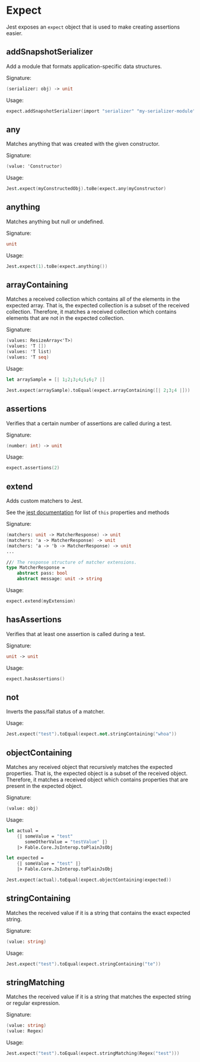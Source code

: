 # Expect

Jest exposes an `expect` object that is used to make 
creating assertions easier.

## addSnapshotSerializer

Add a module that formats application-specific data structures.

Signature:
```fsharp
(serializer: obj) -> unit
```

Usage:
```fsharp
expect.addSnapshotSerializer(import "serializer" "my-serializer-module")
```

## any

Matches anything that was created with the given constructor.

Signature:
```fsharp
(value: 'Constructor)
```

Usage:
```fsharp
Jest.expect(myConstructedObj).toBe(expect.any(myConstructor)
```

## anything

Matches anything but null or undefined.

Signature:
```fsharp
unit
```

Usage:
```fsharp
Jest.expect(1).toBe(expect.anything())
```

## arrayContaining

Matches a received collection which contains all of the elements 
in the expected array. That is, the expected collection is a 
subset of the received collection. Therefore, it matches a 
received collection which contains elements that are not in the 
expected collection.

Signature:
```fsharp
(values: ResizeArray<'T>)
(values: 'T [])
(values: 'T list)
(values: 'T seq)
```

Usage:
```fsharp
let arraySample = [| 1;2;3;4;5;6;7 |] 

Jest.expect(arraySample).toEqual(expect.arrayContaining([| 2;3;4 |]))
```

## assertions

Verifies that a certain number of assertions are called 
during a test.

Signature:
```fsharp
(number: int) -> unit
```

Usage:
```fsharp
expect.assertions(2)
```

## extend

Adds custom matchers to Jest.

See the [jest documentation](https://jestjs.io/docs/en/expect) for list 
of `this` properties and methods 

Signature:
```fsharp
(matchers: unit -> MatcherResponse) -> unit
(matchers: 'a -> MatcherResponse) -> unit
(matchers: 'a -> 'b -> MatcherResponse) -> unit
...

/// The response structure of matcher extensions.
type MatcherResponse =
    abstract pass: bool
    abstract message: unit -> string
```

Usage:
```fsharp
expect.extend(myExtension)
```

## hasAssertions

Verifies that at least one assertion is called during a test.

Signature:
```fsharp
unit -> unit
```

Usage:
```fsharp
expect.hasAssertions()
```

## not

Inverts the pass/fail status of a matcher.

Usage:
```fsharp
Jest.expect("test").toEqual(expect.not.stringContaining("whoa"))
```

## objectContaining

Matches any received object that recursively matches the 
expected properties. That is, the expected object is a 
subset of the received object. Therefore, it matches a 
received object which contains properties that are 
present in the expected object.

Signature:
```fsharp
(value: obj)
```

Usage:
```fsharp
let actual = 
    {| someValue = "test"
       someOtherValue = "testValue" |} 
    |> Fable.Core.JsInterop.toPlainJsObj

let expected = 
    {| someValue = "test" |} 
    |> Fable.Core.JsInterop.toPlainJsObj

Jest.expect(actual).toEqual(expect.objectContaining(expected))
```

## stringContaining

Matches the received value if it is a string that 
contains the exact expected string.

Signature:
```fsharp
(value: string)
```

Usage:
```fsharp
Jest.expect("test").toEqual(expect.stringContaining("te"))
```

## stringMatching

Matches the received value if it is a string that matches 
the expected string or regular expression.

Signature:
```fsharp
(value: string)
(value: Regex)
```

Usage:
```fsharp
Jest.expect("test").toEqual(expect.stringMatching(Regex("test")))
```
